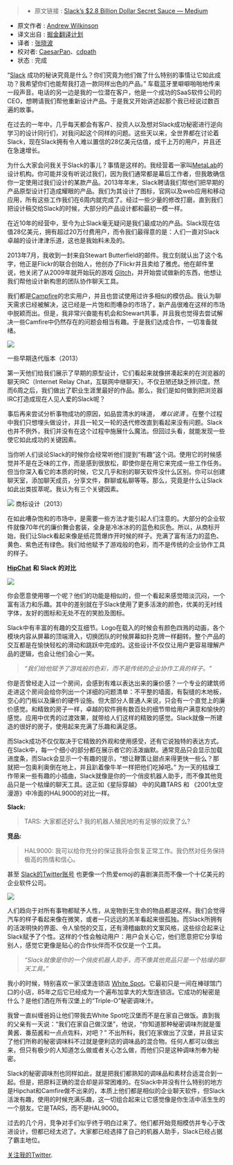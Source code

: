 > * 原文链接 : [Slack’s $2.8 Billion Dollar Secret Sauce — Medium](https://medium.com/@awilkinson/slack-s-2-8-billion-dollar-secret-sauce-5c5ec7117908#.f792cmg9t)
* 原文作者 : [Andrew Wilkinson](https://medium.com/@awilkinson)
* 译文出自 : [掘金翻译计划](https://github.com/xitu/gold-miner)
* 译者 : [张晓波](http://weibo.com/u/1897577113)
* 校对者: [CaesarPan](https://github.com/CaesarPan)、[cdpath](https://github.com/cdpath)
* 状态 :  完成


“[Slack](http://www.slack.com) 成功的秘诀究竟是什么？你们究竟为他们做了什么特别的事情让它如此成功？我希望你们也能帮我打造一款同样出色的产品。” 车载蓝牙里噼噼啪啪地传来一段声音。电话的另一边是我的一位潜在客户，他是一个成功的SaaS软件公司的CEO，想聘请我们帮他重新设计产品。于是我又开始讲述起那个我已经说过数百遍的故事。

在过去的一年中，几乎每天都会有客户、投资人以及想对Slack成功秘密进行逆向学习的设计同行们，对我问起这个同样的问题。这些天以来，全世界都在讨论着Slack，现在Slack拥有令人难以置信的28亿美元估值，成千上万的用户，并且还在急速增长。

为什么大家会问我关于Slack的事儿？事情是这样的。我经营着一家叫[MetaLab](http://www.metalab.co)的设计机构。你可能并没有听说过我们，因为我们通常都是幕后工作者，但我敢确信你一定使用过我们设计的某款产品。2013年年末，Slack聘请我们帮他们把早期的产品原型设计打造成耀眼的产品。我们为其设计了图标，官网以及web应用和移动应用，所有这些工作我们在6周内就完成了。经过一些少量的修改打磨，直到我们把设计稿交给Slack的时候，大部分的产品设计都和最初一模一样。

在近10年的经营中，至今为止Slack毫无疑问是我们最成功的产品。Slack现在估值28亿美元，拥有超过20万付费用户，而令我们最得意的是：人们一直对Slack卓越的设计津津乐道，这也是我始料未及的。

2013年7月，我收到一封来自Stewart Butterfield的邮件。我立刻就认出了这个名字，他正是Flickr的联合创始人，他创办了Flickr并且卖给了雅虎。他在邮件里说，他关闭了从2009年就开始玩的游戏 [Glitch](http://en.wikipedia.org/wiki/Glitch_%28video_game%29)，并开始尝试做新的东西，他想让我们帮他设计新构思的团队协作聊天工具。

我们都是[Campfire](http://www.campfirenow.com)的忠实用户，并且也尝试使用过许多相似的模仿品。我认为聊天需求已经被解决，这已经是一片饱和而嘈杂的市场了，新产品很难在这样的市场中脱颖而出。但是，我非常兴奋能有机会和Stewart共事，并且我也觉得去尝试解决一些Camfire中仍然存在的问题会相当有趣。于是我们达成合作，一切准备就绪。



![](https://cdn-images-1.medium.com/max/1200/1*quxuSggwBdYkyCoYlE3OAA.png)

一些早期迭代版本（2013）

第一天他们给我们展示了早期的原型设计，它们看起来就像拼凑起来的在浏览器的聊天IRC（Internet Relay Chat，互联网中继聊天）。不仅丑陋还缺乏辨识度。然而6周之后，我们做出了职业生涯里最好的作品。那么，我们是如何做到把浏览器IRC打造成现在人见人爱的Slack呢？

事后再来尝试分析事物成功的原因，如品尝清水的味道， _难以说清_ 。在整个过程中我们只想埋头做设计，并且一轮又一轮的迭代修改直到看起来没有问题。Slack也并不例外，我们并没有在这个过程中施展什么魔法。但回过头看，就能发现一些使它如此成功的关键因素。

当你听人们谈论Slack的时候你会经常听他们提到“有趣”这个词。使用它的时候感觉并不是在乏味的工作，而是感到很放松，即使你是在用它来完成一些工作任务。但当你深入看它的本质的时候，它又几乎和别的聊天软件没什么区别。你可以创建聊天室，添加聊天成员，分享文件，群聊或私聊等等。那么，究竟是什么让Slack如此出类拔萃呢。我认为有三个关键因素。

![](https://cdn-images-1.medium.com/max/1200/1*Ryu8xQJ-6KRjP73jZe4HWg.png)
商标设计（2013）

在如此嘈杂饱和的市场中，是需要一些方法才能引起人们注意的。大部分的企业软件就像70年代的廉价舞会套装，全身是冷冰冰的的蓝色和灰色。所以，从商标开始，我们让Slack看起来像是纸花筒爆炸开时候的样子。充满了富有活力的蓝色、黄色、紫色还有绿色。我们给他赋予了游戏般的色彩，而不是传统的企业协作工具的样子。

[**HipChat**](http://www.hipchat.com) **和 Slack 的对比**

![](https://cdn-images-1.medium.com/max/1200/1*Eyy-KRgOtGcOnaAIJPV28Q.png)

你会愿意使用哪一个呢？他们的功能是相似的，但一个看起来感觉暗淡沉闷，一个富有活力和乐趣。其中的差别就在于Slack使用了更多活泼的颜色，优美的无衬线字体，友好的图标和无处不在的笑脸及图标。

Slack中有丰富的有趣的交互细节。Logo在载入的时候会有颜色四溅的动画，各个模块内容从屏幕的顶端滑入，切换团队的时候屏幕如扑克牌一样翻转。整个产品的交互都是在愉快轻松的滑动和跳跃中完成的。这些设计不仅仅让用户更容易理解产品的逻辑，也会让他们会心一笑。

> _“我们给他赋予了游戏般的色彩，而不是传统的企业协作工具的样子。"_

你是否曾经走入过一个房间，会感到有难以表达出来的廉价感？一个专业的建筑师走进这个房间会给你列出一个详细的问题清单：不平整的墙面，有裂缝的木地板，空心的门板以及廉价的硬件设施。但大部分人普通人来说，只会有一个直觉上的廉价感觉。和精致的房子一样，卓越的软件拥有数百处的细节带给用户满意和愉快的感觉。应用中优秀的过渡效果，就带给人们这样的精致的感觉。Slack就像一所建造的很好的房子，使用起来充满了乐趣和满足感。

而Slack成功不仅仅取决于它精致的外观和使用感受，还有它说独特的表达方式。在Slack中，每一个细小的部分都在展示者它的活泼幽默。通常竞品只会显示加载进度条，而Slack会显示一个有趣的提示，“想让鞭策让甜点来得更快一些么？那就把一包奥利奥倒在地上，并且趴着像牛羊一样把他们吃掉吧。” 为一天的枯燥工作带来一些有趣的小插曲，Slack就像是你的一个俏皮机器人助手，而不像其他竞品只是一个枯燥的聊天工具。这正如《星际穿越》 中的风趣TARS 和 《2001太空漫游》中冷面的HAL9000的对比一样。

**Slack:**
> TARS: 大家都还好么? 我的机器人殖民地的有足够的奴隶了么?

**竞品:**
> HAL9000: 我可以给你充分的保证我将会恢复正常工作。我仍然对任务保持极高的热情和信心。

甚至 [Slack的Twitter账号](https://twitter.com/slackhq) 也更像一个热爱emoji的喜剧演员而不像一个十亿美元的企业软件公司。

![](https://cdn-images-1.medium.com/max/800/1*WdSRsXcnlyeo2tZSApwYIQ.png)


人们趋向于对所有事物都赋予人性，从宠物到无生命的物品都是这样。我们会觉得汽车的样子看起来像在微笑，或者一只远远的羔羊看起来很孤独。而Slack所拥有的活泼明快的界面、令人愉悦的交互，还有滑稽幽默的文案风格，这些综合起来让Slack赋予了个性。这样的个性会触动用户：用户会关心它，他们愿意把它分享给别人，感觉它更像是贴心的合作伙伴而不仅仅是一个工具。

> _“Slack就像是你的一个俏皮机器人助手，而不像其他竞品只是一个枯燥的聊天工具。”_

我小的时候，特别喜欢一家汉堡连锁店 [White Spot](http://www.whitespot.ca)。它最初只是一间在棒球馆门口的小店，85年之后它已经成为一个遍布加拿大的大型连锁店。它成功的秘密是什么？是他们洒在所有汉堡上的“Triple-O”秘密调味汁。

我曾一直纠缠爸妈让他们带我去White Spot吃汉堡而不是在家自己做饭。直到我的父亲有一天说：“我们在家自己做汉堡”，他说，“你知道那种秘密调味剂就是蛋黄酱、番茄酱和一点点佐料，对吧？” 不出所料，我们在家做出了汉堡，并且证实了他们所称的秘密调味料不过就是便利店的调味品的混合物。任何人都可以做出来，但只有极少的人知道怎么做或者关心怎么做，而他们只是这种调味剂奉为秘密。

Slack的秘密调味剂也同样如此，就是把我们都熟知的调味品和素材合适混合到一起。但是，把原料正确的混合却是非常困难的。在Slack中并没有什么特别的地方是Hipchat和Camfire做不出来的，本质上他们都是相似的企业聊天软件，但Slack活泼有趣，使用的时候充满乐趣，这一切组合起来让它感觉像是你生活中活生生的一个朋友。它是TARS，而不是HAL9000。

过去的几个月，竞争对手们似乎终于明白过来了。他们都开始竞相模仿并专心于改进设计，但都已经太迟了。大家都已经选择了自己的机器人助手，Slack已经占据了霸主地位。

[关注我的Twitter](http://www.twitter.com/awilkinson)_._
